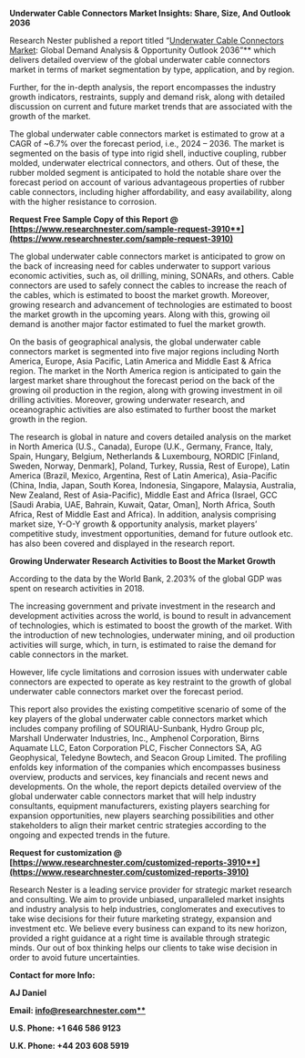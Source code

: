 ﻿**Underwater Cable Connectors Market Insights: Share, Size, And Outlook 2036**

Research Nester published a report titled “[Underwater Cable Connectors Market](https://www.researchnester.com/reports/underwater-connectors-market/3910): Global Demand Analysis & Opportunity Outlook 2036”** which delivers detailed overview of the global underwater cable connectors market in terms of market segmentation by type, application, and by region.

Further, for the in-depth analysis, the report encompasses the industry growth indicators, restraints, supply and demand risk, along with detailed discussion on current and future market trends that are associated with the growth of the market.

The global underwater cable connectors market is estimated to grow at a CAGR of ~6.7% over the forecast period, i.e., 2024 – 2036. The market is segmented on the basis of type into rigid shell, inductive coupling, rubber molded, underwater electrical connectors, and others. Out of these, the rubber molded segment is anticipated to hold the notable share over the forecast period on account of various advantageous properties of rubber cable connectors, including higher affordability, and easy availability, along with the higher resistance to corrosion.

**Request Free Sample Copy of this Report @ [https://www.researchnester.com/sample-request-3910**](https://www.researchnester.com/sample-request-3910)**

The global underwater cable connectors market is anticipated to grow on the back of increasing need for cables underwater to support various economic activities, such as, oil drilling, mining, SONARs, and others. Cable connectors are used to safely connect the cables to increase the reach of the cables, which is estimated to boost the market growth. Moreover, growing research and advancement of technologies are estimated to boost the market growth in the upcoming years. Along with this, growing oil demand is another major factor estimated to fuel the market growth. 

On the basis of geographical analysis, the global underwater cable connectors market is segmented into five major regions including North America, Europe, Asia Pacific, Latin America and Middle East & Africa region. The market in the North America region is anticipated to gain the largest market share throughout the forecast period on the back of the growing oil production in the region, along with growing investment in oil drilling activities. Moreover, growing underwater research, and oceanographic activities are also estimated to further boost the market growth in the region. 

The research is global in nature and covers detailed analysis on the market in North America (U.S., Canada), Europe (U.K., Germany, France, Italy, Spain, Hungary, Belgium, Netherlands & Luxembourg, NORDIC [Finland, Sweden, Norway, Denmark], Poland, Turkey, Russia, Rest of Europe), Latin America (Brazil, Mexico, Argentina, Rest of Latin America), Asia-Pacific (China, India, Japan, South Korea, Indonesia, Singapore, Malaysia, Australia, New Zealand, Rest of Asia-Pacific), Middle East and Africa (Israel, GCC [Saudi Arabia, UAE, Bahrain, Kuwait, Qatar, Oman], North Africa, South Africa, Rest of Middle East and Africa). In addition, analysis comprising market size, Y-O-Y growth & opportunity analysis, market players’ competitive study, investment opportunities, demand for future outlook etc. has also been covered and displayed in the research report.

**Growing Underwater Research Activities to Boost the Market Growth**

According to the data by the World Bank, 2.203% of the global GDP was spent on research activities in 2018.

The increasing government and private investment in the research and development activities across the world, is bound to result in advancement of technologies, which is estimated to boost the growth of the market. With the introduction of new technologies, underwater mining, and oil production activities will surge, which, in turn, is estimated to raise the demand for cable connectors in the market. 

However, life cycle limitations and corrosion issues with underwater cable connectors are expected to operate as key restraint to the growth of global underwater cable connectors market over the forecast period.

This report also provides the existing competitive scenario of some of the key players of the global underwater cable connectors market which includes company profiling of SOURIAU-Sunbank, Hydro Group plc, Marshall Underwater Industries, Inc., Amphenol Corporation, Birns Aquamate LLC, Eaton Corporation PLC, Fischer Connectors SA, AG Geophysical, Teledyne Bowtech, and Seacon Group Limited. The profiling enfolds key information of the companies which encompasses business overview, products and services, key financials and recent news and developments. On the whole, the report depicts detailed overview of the global underwater cable connectors market that will help industry consultants, equipment manufacturers, existing players searching for expansion opportunities, new players searching possibilities and other stakeholders to align their market centric strategies according to the ongoing and expected trends in the future. 

**Request for customization @ [https://www.researchnester.com/customized-reports-3910**](https://www.researchnester.com/customized-reports-3910)**



Research Nester is a leading service provider for strategic market research and consulting. We aim to provide unbiased, unparalleled market insights and industry analysis to help industries, conglomerates and executives to take wise decisions for their future marketing strategy, expansion and investment etc. We believe every business can expand to its new horizon, provided a right guidance at a right time is available through strategic minds. Our out of box thinking helps our clients to take wise decision in order to avoid future uncertainties.

**Contact for more Info:**

**AJ Daniel**

**Email: [info@researchnester.com**](mailto:info@researchnester.com)**

**U.S. Phone: +1 646 586 9123** 

**U.K. Phone: +44 203 608 5919**


